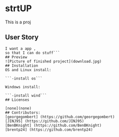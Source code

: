 # strtUP
This is a proj
## User Story
```As a dev, 
I want a app , 
so that I can do stuff```
## Preview
![Picture of finished project](download.jpg)
## Installation
OS and Linux install:
   
```-install os```
   
Windows install: 
   
```-install wind```
## Licenses
   
[none](none)
## Contributors:
[georgegombert] (https://github.com/georgegombert) 
[JINJ95] (https://github.com/JINJ95) 
[BenBKnight] (https://github.com/BenBKnight) 
[brentp24] (https://github.com/brentp24) 
